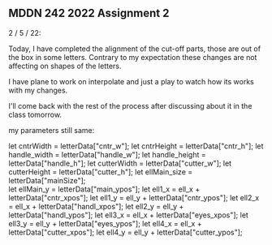## MDDN 242 2022 Assignment 2

2 / 5 / 22:

Today, I have completed the alignment of the cut-off parts, those are out of the box in some letters. Contrary to my expectation these changes are not affecting on shapes of the letters.

I have plane to work on interpolate and just a play to watch how its works with my changes.

I'll come back with the rest of the process after discussing about it in the class tomorrow.

my parameters still same:

   let cntrWidth = letterData["cntr_w"];
   let cntrHeight = letterData["cntr_h"];
   let handle_width = letterData["handle_w"];
   let handle_height = letterData["handle_h"];
   let cutterWidth = letterData["cutter_w"];
   let cutterHeight = letterData["cutter_h"];
   let ellMain_size = letterData["mainSize"];  
   let ellMain_y = letterData["main_ypos"];
   let ell1_x = ell_x + letterData["cntr_xpos"];
   let ell1_y = ell_y + letterData["cntr_ypos"];
   let ell2_x = ell_x + letterData["handl_xpos"];
   let ell2_y = ell_y + letterData["handl_ypos"];
   let ell3_x = ell_x + letterData["eyes_xpos"];
   let ell3_y = ell_y + letterData["eyes_ypos"];
   let ell4_x = ell_x + letterData["cutter_xpos"];
   let ell4_y = ell_y + letterData["cutter_ypos"];
